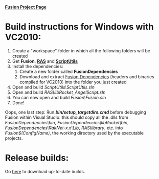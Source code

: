 **[Fusion Project Page][1]** 

Build instructions for Windows with VC2010:
===========================================
1.  Create a "workspace" folder in which all the following folders will be created
2.  Get **Fusion**, **[RAS][2]** and **[ScriptUtils][3]**
3.  Install the dependencies: 
    1.  Create a new folder called **FusionDependencies**
    2.  Download and extract [Fusion Dependencies][4] (headers and binaries compiled for VC2010) into the folder you just created 
4.  Open and build *ScriptUtils\ScriptUtils.sln*
5.  Open and build *RAS\libRocket_AngelScript.sln*
6.  You can now open and build *Fusion\Fusion.sln*
7.  Done!

Oops, one last step: Run ***bin/setup_targetdirs.cmd*** before debugging Fusion within Visual Studio: this should copy all the .dlls from *FusionDependencies\bin*, *FusionDependencies\libRocket\bin*, *FusionDependencies\RakNet-x.x\Lib*, *RAS\library*, etc. into *Fusion\$(ConfigName)*, the working directory used by the executable projects. 

Release builds:
====================
Go [here][5] to download up-to-date builds.

 [1]: http://sourceforge.net/projects/steelfusion
 [2]: https://github.com/Kezeali/RAS
 [3]: https://github.com/Kezeali/ScriptUtils
 [4]: http://files.elliothayward.net/FusionDependencies.7z
 [5]: http://files.elliothayward.net/releases